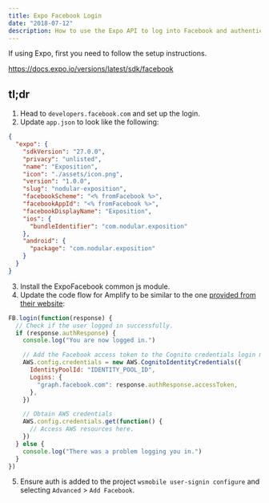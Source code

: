 ```yaml
---
title: Expo Facebook Login
date: "2018-07-12"
description: How to use the Expo API to log into Facebook and authenticate on AWS Amplify.
---
```


If using Expo, first you need to follow the setup instructions.

https://docs.expo.io/versions/latest/sdk/facebook



## tl;dr

1. Head to `developers.facebook.com` and set up the login.
2. Update `app.json` to look like the following:

```json
{
  "expo": {
    "sdkVersion": "27.0.0",
    "privacy": "unlisted",
    "name": "Exposition",
    "icon": "./assets/icon.png",
    "version": "1.0.0",
    "slug": "nodular-exposition",
    "facebookScheme": "<% fromFacebook %>",
    "facebookAppId": "<% fromFacebook %>",
    "facebookDisplayName": "Exposition",
    "ios": {
      "bundleIdentifier": "com.nodular.exposition"
    },
    "android": {
      "package": "com.nodular.exposition"
    }
  }
}
```

3. Install the ExpoFacebook common js module.
4. Update the code flow for Amplify to be similar to the one [provided from their website](https://docs.aws.amazon.com/cognito/latest/developerguide/facebook.html):

```javascript
FB.login(function(response) {
  // Check if the user logged in successfully.
  if (response.authResponse) {
    console.log("You are now logged in.")

    // Add the Facebook access token to the Cognito credentials login map.
    AWS.config.credentials = new AWS.CognitoIdentityCredentials({
      IdentityPoolId: "IDENTITY_POOL_ID",
      Logins: {
        "graph.facebook.com": response.authResponse.accessToken,
      },
    })

    // Obtain AWS credentials
    AWS.config.credentials.get(function() {
      // Access AWS resources here.
    })
  } else {
    console.log("There was a problem logging you in.")
  }
})
```

5. Ensure auth is added to the project `wsmobile user-signin configure` and selecting `Advanced` > `Add Facebook`.
